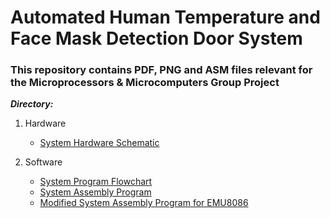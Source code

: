 # Automated Human Temperature and Face Mask Detection Door System
### This repository contains PDF, PNG and ASM files relevant for the Microprocessors & Microcomputers Group Project

***Directory:***
1. Hardware  
   - [System Hardware Schematic](https://github.com/Val-Matrix/Smart-Door-Control-System/blob/main/uP%20Project%20Hardware%20Schematic.pdf)
   
2. Software  
   - [System Program Flowchart](https://github.com/Val-Matrix/Smart-Door-Control-System/blob/main/uP%20Project%20Program%20Flowchart.png)
   - [System Assembly Program](https://github.com/Val-Matrix/Smart-Door-Control-System/blob/main/uP%20Project.asm)
   - [Modified System Assembly Program for EMU8086](https://github.com/Val-Matrix/Smart-Door-Control-System/blob/main/uP%20Project%20(EMU8086).asm)
